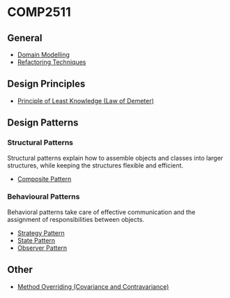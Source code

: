 # COMP2511
## General
- [Domain Modelling](domain_modelling.md)
- [Refactoring Techniques](refactoring_techniques.md)

## Design Principles
- [Principle of Least Knowledge (Law of Demeter)](law_of_demeter.md)

## Design Patterns
### Structural Patterns
Structural patterns explain how to assemble objects and classes into larger structures, while keeping the structures flexible and efficient.
- [Composite Pattern](composite_pattern.md)

### Behavioural Patterns
Behavioral patterns take care of effective communication and the assignment of responsibilities between objects.
- [Strategy Pattern](strategy_pattern.md)
- [State Pattern](state_pattern.md)
- [Observer Pattern](observer_pattern.md)

## Other
- [Method Overriding (Covariance and Contravariance)](method_overriding.md)
